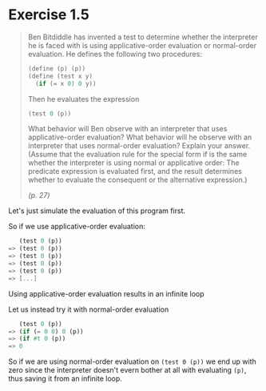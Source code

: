 # Exercise 1.5

> Ben Bitdiddle has invented a test to determine whether the interpreter he is faced with is using applicative-order evaluation or normal-order evaluation. He defines the following two procedures:
>
> ```scheme
> (define (p) (p))
> (define (test x y)
>   (if (= x 0) 0 y))
> ```
>
> Then he evaluates the expression
>
> ```scheme
> (test 0 (p))
> ```
>
> What behavior will Ben observe with an interpreter that uses applicative-order evaluation? What behavior will he observe with an interpreter that uses normal-order evaluation? Explain your answer. (Assume that the evaluation rule for the special form if is the same whether the interpreter is using normal or applicative order: The predicate expression is evaluated first, and the result determines whether to evaluate the consequent or the alternative expression.)
>
> *(p. 27)*

Let's just simulate the evaluation of this program first.

So if we use applicative-order evaluation:

```scheme
   (test 0 (p))
=> (test 0 (p))
=> (test 0 (p))
=> (test 0 (p))
=> (test 0 (p))
=> [...]
```

Using applicative-order evaluation results in an infinite loop

Let us instead try it with normal-order evaluation

```scheme
   (test 0 (p))
=> (if (= 0 0) 0 (p))
=> (if #t 0 (p))
=> 0
```

So if we are using normal-order evaluation on `(test 0 (p))` we end up with zero since the interpreter doesn't evern bother at all with evaluating `(p)`, thus saving it from an infinite loop.
